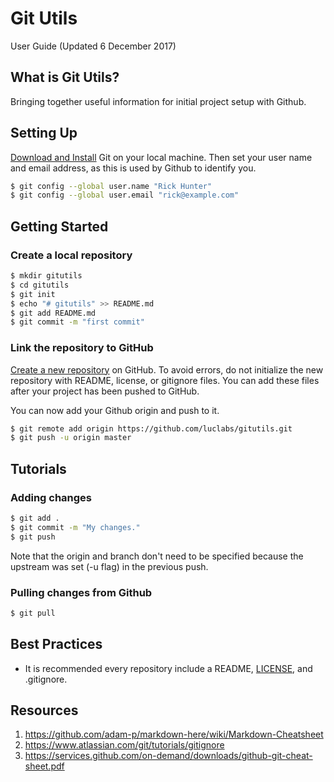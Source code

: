 # Git Utils
User Guide (Updated 6 December 2017)

## What is Git Utils?
Bringing together useful information for initial project setup with Github.

## Setting Up
[Download and Install](https://git-scm.com/downloads) Git on your local machine. Then set your user name and email address, as this is used by Github to identify you.
```bash
$ git config --global user.name "Rick Hunter"
$ git config --global user.email "rick@example.com"
```

## Getting Started
### Create a local repository
```bash
$ mkdir gitutils
$ cd gitutils
$ git init
$ echo "# gitutils" >> README.md
$ git add README.md
$ git commit -m "first commit"
```
### Link the repository to GitHub
[Create a new repository](https://help.github.com/articles/creating-a-new-repository/) on GitHub. To avoid errors, do not initialize the new repository with README, license, or gitignore files. You can add these files after your project has been pushed to GitHub.

You can now add your Github origin and push to it.
```bash
$ git remote add origin https://github.com/luclabs/gitutils.git
$ git push -u origin master
```

## Tutorials
### Adding changes
```bash
$ git add .
$ git commit -m "My changes."
$ git push
```
Note that the origin and branch don't need to be specified because the upstream was set (-u flag) in the previous push.

### Pulling changes from Github
```bash
$ git pull
```

## Best Practices
- It is recommended every repository include a README, [LICENSE](https://choosealicense.com/), and .gitignore.

## Resources
1. https://github.com/adam-p/markdown-here/wiki/Markdown-Cheatsheet
2. https://www.atlassian.com/git/tutorials/gitignore
3. https://services.github.com/on-demand/downloads/github-git-cheat-sheet.pdf
